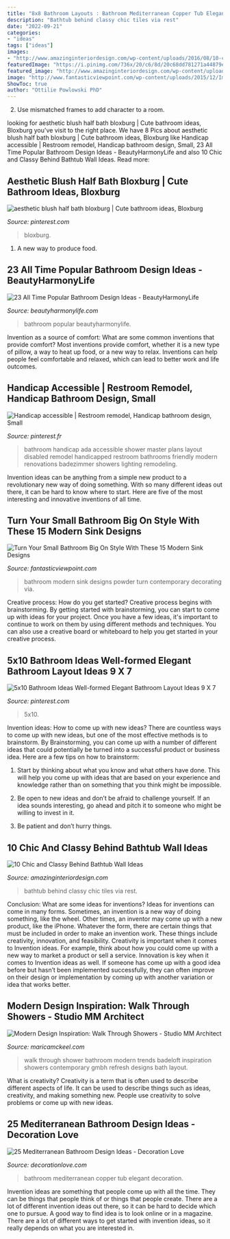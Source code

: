 ```yaml
---
title: "8x8 Bathroom Layouts : Bathroom Mediterranean Copper Tub Elegant Decoration"
description: "Bathtub behind classy chic tiles via rest"
date: "2022-09-21"
categories:
- "ideas"
tags: ["ideas"]
images:
- "http://www.amazinginteriordesign.com/wp-content/uploads/2016/08/10-chic-and-classy-behind-bathtub-wall-ideas-3.jpg"
featuredImage: "https://i.pinimg.com/736x/20/c6/8d/20c68dd781271a44879eec709126eb1f.jpg"
featured_image: "http://www.amazinginteriordesign.com/wp-content/uploads/2016/08/10-chic-and-classy-behind-bathtub-wall-ideas-3.jpg"
image: "http://www.fantasticviewpoint.com/wp-content/uploads/2015/12/Impressive-Beaded-Curtains-fashion-Miami-Contemporary-Powder-Room-Decorating-ideas-with-bathroom-Home-house-residence-transitional--634x853.jpg"
ShowToc: true
author: "Ottilie Powlowski PhD"
---
```



2. Use mismatched frames to add character to a room.

	

		
looking for aesthetic blush half bath bloxburg | Cute bathroom ideas, Bloxburg you've visit to the right place. We have 8 Pics about aesthetic blush half bath bloxburg | Cute bathroom ideas, Bloxburg like Handicap accessible | Restroom remodel, Handicap bathroom design, Small, 23 All Time Popular Bathroom Design Ideas - BeautyHarmonyLife and also 10 Chic and Classy Behind Bathtub Wall Ideas. Read more:
		
    
## Aesthetic Blush Half Bath Bloxburg | Cute Bathroom Ideas, Bloxburg

<img loading=lazy src="https://i.pinimg.com/736x/38/d6/85/38d6859376cbb90f371ef68071036d0d.jpg" onerror="this.onerror=null;this.src='https://tse4.mm.bing.net/th?id=OIP.Yw4rpwOc7qso51lnxPqvXQHaD9&amp;pid=15.1';" alt="aesthetic blush half bath bloxburg | Cute bathroom ideas, Bloxburg">

_Source: pinterest.com_

>bloxburg. 

	

1. A new way to produce food.

    
## 23 All Time Popular Bathroom Design Ideas - BeautyHarmonyLife

<img loading=lazy src="http://beautyharmonylife.com/wp-content/uploads/2014/03/bathroom+8.jpg" onerror="this.onerror=null;this.src='https://tse3.mm.bing.net/th?id=OIP.xHIZsVmjiJwDMHM3iykDngHaKH&amp;pid=15.1';" alt="23 All Time Popular Bathroom Design Ideas - BeautyHarmonyLife">

_Source: beautyharmonylife.com_

>bathroom popular beautyharmonylife. 

	

Invention as a source of comfort: What are some common inventions that provide comfort?
Most inventions provide comfort, whether it is a new type of pillow, a way to heat up food, or a new way to relax. Inventions can help people feel comfortable and relaxed, which can lead to better work and life outcomes.

    
## Handicap Accessible | Restroom Remodel, Handicap Bathroom Design, Small

<img loading=lazy src="https://i.pinimg.com/736x/10/49/04/104904bd45576192cb7a5e6d68262011.jpg" onerror="this.onerror=null;this.src='https://tse1.mm.bing.net/th?id=OIP.UQysY92Y84z02DBGvUlSsQHaJ3&amp;pid=15.1';" alt="Handicap accessible | Restroom remodel, Handicap bathroom design, Small">

_Source: pinterest.fr_

>bathroom handicap ada accessible shower master plans layout disabled remodel handicapped restroom bathrooms friendly modern renovations badezimmer showers lighting remodeling. 

	

Invention ideas can be anything from a simple new product to a revolutionary new way of doing something. With so many different ideas out there, it can be hard to know where to start. Here are five of the most interesting and innovative inventions of all time.

    
## Turn Your Small Bathroom Big On Style With These 15 Modern Sink Designs

<img loading=lazy src="http://www.fantasticviewpoint.com/wp-content/uploads/2015/12/Impressive-Beaded-Curtains-fashion-Miami-Contemporary-Powder-Room-Decorating-ideas-with-bathroom-Home-house-residence-transitional--634x853.jpg" onerror="this.onerror=null;this.src='https://tse3.mm.bing.net/th?id=OIP.kqaokoJTCkrhp786gvhKYAHaJ9&amp;pid=15.1';" alt="Turn Your Small Bathroom Big On Style With These 15 Modern Sink Designs">

_Source: fantasticviewpoint.com_

>bathroom modern sink designs powder turn contemporary decorating via. 

	

Creative process: How do you get started?
Creative process begins with brainstorming. By getting started with brainstorming, you can start to come up with ideas for your project. Once you have a few ideas, it's important to continue to work on them by using different methods and techniques. You can also use a creative board or whiteboard to help you get started in your creative process.

    
## 5x10 Bathroom Ideas Well-formed Elegant Bathroom Layout Ideas 9 X 7

<img loading=lazy src="https://i.pinimg.com/736x/20/c6/8d/20c68dd781271a44879eec709126eb1f.jpg" onerror="this.onerror=null;this.src='https://tse2.mm.bing.net/th?id=OIP.ferWmnuQ_z4jCCqR3opTVgHaJ3&amp;pid=15.1';" alt="5x10 Bathroom Ideas Well-formed Elegant Bathroom Layout Ideas 9 X 7">

_Source: pinterest.com_

>5x10. 

	

Invention ideas: How to come up with new ideas?
There are countless ways to come up with new ideas, but one of the most effective methods is to brainstorm. By Brainstorming, you can come up with a number of different ideas that could potentially be turned into a successful product or business idea. Here are a few tips on how to brainstorm:
1. Start by thinking about what you know and what others have done. This will help you come up with ideas that are based on your experience and knowledge rather than on something that you think might be impossible.

2. Be open to new ideas and don’t be afraid to challenge yourself. If an idea sounds interesting, go ahead and pitch it to someone who might be willing to invest in it.

3. Be patient and don’t hurry things.

    
## 10 Chic And Classy Behind Bathtub Wall Ideas

<img loading=lazy src="http://www.amazinginteriordesign.com/wp-content/uploads/2016/08/10-chic-and-classy-behind-bathtub-wall-ideas-3.jpg" onerror="this.onerror=null;this.src='https://tse1.mm.bing.net/th?id=OIP.CsMxhQQaZ-4rEiLgKG9uowHaKt&amp;pid=15.1';" alt="10 Chic and Classy Behind Bathtub Wall Ideas">

_Source: amazinginteriordesign.com_

>bathtub behind classy chic tiles via rest. 

	

Conclusion: What are some ideas for inventions?
Ideas for inventions can come in many forms. Sometimes, an invention is a new way of doing something, like the wheel. Other times, an inventor may come up with a new product, like the iPhone. Whatever the form, there are certain things that must be included in order to make an invention work. These things include creativity, innovation, and feasibility. 
Creativity is important when it comes to Invention ideas. For example, think about how you could come up with a new way to market a product or sell a service. Innovation is key when it comes to Invention ideas as well. If someone has come up with a good idea before but hasn’t been implemented successfully, they can often improve on their design or implementation by coming up with another variation or idea that works better.

    
## Modern Design Inspiration: Walk Through Showers - Studio MM Architect

<img loading=lazy src="http://maricamckeel.com/wp-content/uploads/2014/11/badeloft.jpg" onerror="this.onerror=null;this.src='https://tse2.mm.bing.net/th?id=OIP.3XxrPY8MCX0qYjg9gEsLlgHaE1&amp;pid=15.1';" alt="Modern Design Inspiration: Walk Through Showers - Studio MM Architect">

_Source: maricamckeel.com_

>walk through shower bathroom modern trends badeloft inspiration showers contemporary gmbh refresh designs bath layout. 

	

What is creativity?
Creativity is a term that is often used to describe different aspects of life. It can be used to describe things such as ideas, creativity, and making something new. People use creativity to solve problems or come up with new ideas.

    
## 25 Mediterranean Bathroom Design Ideas - Decoration Love

<img loading=lazy src="http://www.decorationlove.com/wp-content/uploads/2016/03/Copper-Tub-in-Elegant-Mediterranean-Bathroom.jpeg" onerror="this.onerror=null;this.src='https://tse2.mm.bing.net/th?id=OIP.LQpeu_r-BYMgoQoco2nq0QHaJ4&amp;pid=15.1';" alt="25 Mediterranean Bathroom Design Ideas - Decoration Love">

_Source: decorationlove.com_

>bathroom mediterranean copper tub elegant decoration. 

	

Invention ideas are something that people come up with all the time. They can be things that people think of or things that people create. There are a lot of different invention ideas out there, so it can be hard to decide which one to pursue. A good way to find idea is to look online or in a magazine. There are a lot of different ways to get started with invention ideas, so it really depends on what you are interested in.

